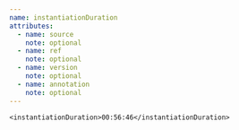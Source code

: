 ```yaml
---
name: instantiationDuration
attributes:
  - name: source
    note: optional
  - name: ref
    note: optional
  - name: version
    note: optional
  - name: annotation
    note: optional
---
```

~~~~
<instantiationDuration>00:56:46</instantiationDuration>
~~~~
